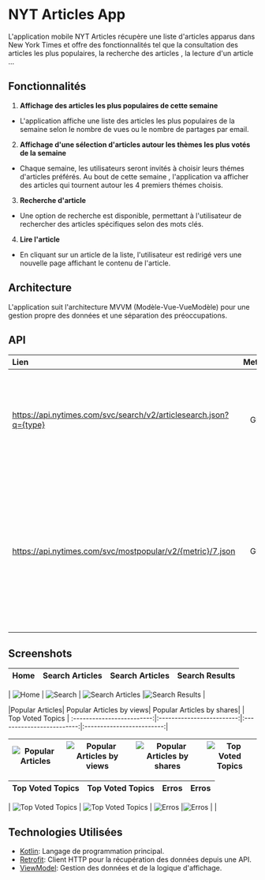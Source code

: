 
# NYT Articles App

L'application mobile NYT Articles récupère une liste d'articles apparus dans New York Times et offre des fonctionnalités tel que la consultation des articles les plus populaires, la recherche des articles , la lecture d'un article ...

## Fonctionnalités
1. **Affichage des articles les plus populaires de cette semaine**
- L'application affiche une liste des articles les plus populaires de la semaine selon le nombre de vues ou le nombre de partages par email.

2. **Affichage d'une sélection d'articles autour les thèmes les plus votés de la semaine**
- Chaque semaine, les utilisateurs seront invités à choisir leurs thémes d'articles préférés. Au bout de cette semaine , l'application va afficher des articles qui tournent autour les 4 premiers thémes choisis.

3. **Recherche d'article**
- Une option de recherche est disponible, permettant à l'utilisateur de rechercher des articles spécifiques selon des mots clés.

4. **Lire l'article**
- En cliquant sur un article de la liste, l'utilisateur est redirigé vers une nouvelle page affichant le contenu de l'article.


## Architecture

L'application suit l'architecture MVVM (Modèle-Vue-VueModèle) pour une gestion propre des données et une séparation des préoccupations.

## API
|        Lien       | Method |                                         Description                                        |
|:---------------------|:------:|:------------------------------------------------------------------------------------------|
| https://api.nytimes.com/svc/search/v2/articlesearch.json?q={type}    |  GET  | Reetourne une liste d'articles les plus populaires selon le théme de l'article ou les mots clés                                        |
| https://api.nytimes.com/svc/mostpopular/v2/{metric}/7.json        |  GET  | Retourne une liste d'articles les plus populaires selon la métrique qui peut être soit "viewed" soit "shared" soit "emailed" de cette semaine.                                       |

## Screenshots


|Home| Search Articles | Search Articles | Search Results| 
:-------------------------:|:-------------------------:|:-------------------------:|:-------------------------:|

| ![Home](/Screenshots/12.png) | ![Search](/Screenshots/2.png) | ![Search Articles](/Screenshots/15.png) |![Search Results](/Screenshots/8.png) | 

|Popular Articles| Popular Articles by views| Popular Articles by shares| | Top Voted Topics | 
:-------------------------:|:-------------------------:|:-------------------------:|:-------------------------:|

| ![Popular Articles](/Screenshots/10.png) | ![Popular Articles by views](/Screenshots/19.png) | ![Popular Articles by shares](/Screenshots/11.png)|![Top Voted Topics](/Screenshots/1.png)| 
:-------------------------:|:-------------------------:|:-------------------------:|:-------------------------:|

|Top Voted Topics| Top Voted Topics | Erros | Erros| 
:-------------------------:|:-------------------------:|:-------------------------:|:-------------------------:|

| ![Top Voted Topics](/Screenshots/14.png) | ![Top Voted Topics](/Screenshots/9.png) | ![Erros](/Screenshots/5.png) |![Erros](/Screenshots/16.png) | |




## Technologies Utilisées

- [Kotlin](https://kotlinlang.org/): Langage de programmation principal.
- [Retrofit](https://square.github.io/retrofit/): Client HTTP pour la récupération des données depuis une API.
- [ViewModel](https://developer.android.com/topic/libraries/architecture/viewmodel): Gestion des données et de la logique d'affichage.

